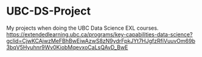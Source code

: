 # UBC-DS-Project
My projects when doing the UBC Data Science EXL courses.
https://extendedlearning.ubc.ca/programs/key-capabilities-data-science?gclid=CjwKCAjwzMeFBhBwEiwAzwS8zN9ydrFpkJYt7HJgfzRfiVuuvOm69b3bqV5Hyuhnr9Wv0KiobMqevxoCaLsQAvD_BwE
